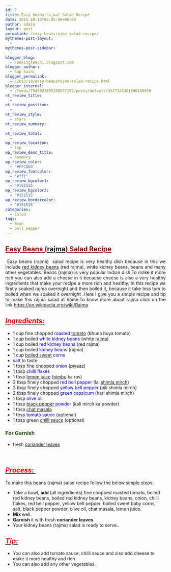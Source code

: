 ```yaml
---
id: 7
title: Easy beans(rajma) Salad Recipe
date: 2015-10-13T06:05:00+00:00
author: admin
layout: post
permalink: /easy-beansrajma-salad-recipe/
mythemes-post-layout:
  - 
mythemes-post-sidebar:
  - 
blogger_blog:
  - cookingteach1.blogspot.com
blogger_author:
  - Rup Saini
blogger_permalink:
  - /2015/10/easy-beansrajma-salad-recipe.html
blogger_internal:
  - /feeds/7948921895358557192/posts/default/3577344361696160659
nt_review_title:
  - 
nt_review_position:
  - 
nt_review_style:
  - stars
nt_review_summary:
  - 
nt_review_total:
  - 
wp_review_location:
  - top
wp_review_desc_title:
  - Summary
wp_review_color:
  - '#FFCA00'
wp_review_fontcolor:
  - '#fff'
wp_review_bgcolor1:
  - '#151515'
wp_review_bgcolor2:
  - '#151515'
wp_review_bordercolor:
  - '#151515'
categories:
  - salad
tags:
  - Bean
  - bell pepper
---
```

<p dir="ltr" style="text-align: left;">
  <p style="clear: both; text-align: center;">
  </p>
  
  <h2>
    <span style="color: #990000; text-decoration: underline;">Easy Beans (<a class="zem_slink" title="Rajma" href="http://en.wikipedia.org/wiki/Rajma" target="_blank" rel="wikipedia">rajma</a>) Salad Recipe</span>
  </h2>
  
  <p style="text-align: justify;">
     Easy beans (rajma)  salad recipe is very healthy dish because in this we include <a title="Phaseolus vulgaris" href="http://en.wikipedia.org/wiki/Phaseolus_vulgaris" target="_blank" rel="wikipedia">red kidney beans</a> (red rajma), white kidney beans, beans and many other vegetables. Beans (rajma) is very popular Indian dish.To make it more rich you can also add a cheese in it because cheese is also a very healthy ingredients that make your recipe a more rich and healthy. In this recipe we firstly soaked rajma overnight and then boiled it, because it take less tym to boiled when we soaked it overnight .Here I give you a simple recipe and tip to make this rajma salad at home.To know more about rajma click on the link <a href="https://en.wikipedia.org/wiki/Rajma">https://en.wikipedia.org/wiki/Rajma</a>
  </p>
  
  <h2 style="text-align: left;">
    <i><u><span style="color: red;">Ingredients: </span></u></i>
  </h2>
  
  <ul>
    <li>
      1 cup fine chopped <span style="color: blue;">roasted </span><a title="Tomato" href="http://en.wikipedia.org/wiki/Tomato" target="_blank" rel="wikipedia">tomato</a> (bhuna huya tomato)
    </li>
    <li>
      1 cup boiled <span style="color: blue;">white kidney beans</span> (white <a title="Rajma" href="http://en.wikipedia.org/wiki/Rajma" target="_blank" rel="wikipedia">rajma</a>)
    </li>
    <li>
      1 cup boiled <span style="color: blue;">red kidney beans</span> (red rajma)
    </li>
    <li>
      1 cup boiled<span style="color: blue;"> kidney bean</span>s (rajma)
    </li>
    <li>
      1 cup <a title="Hard candy" href="http://en.wikipedia.org/wiki/Hard_candy" target="_blank" rel="wikipedia">boiled sweet</a> <span style="color: blue;">corns</span>
    </li>
    <li>
      <span style="color: blue;">salt</span> to taste
    </li>
    <li>
      1 tbsp fine chopped <span style="color: blue;">onion </span>(piyaaz)
    </li>
    <li>
      1 tbsp <span style="color: blue;">chilli flakes</span>
    </li>
    <li>
      1 tbsp <a title="Lemonade" href="http://en.wikipedia.org/wiki/Lemonade" target="_blank" rel="wikipedia">lemon juice</a> (<a title="Lemon" href="http://en.wikipedia.org/wiki/Lemon" target="_blank" rel="wikipedia">nimbu</a> ka ras)
    </li>
    <li>
      2 tbsp finely chopped<span style="color: blue;"> red bell pepper</span> (lal <a title="Bell pepper" href="http://en.wikipedia.org/wiki/Bell_pepper" target="_blank" rel="wikipedia">shimla mirch</a>)
    </li>
    <li>
      2 tbsp finely chopped <span style="color: blue;">yellow bell pepper</span> (pili shimla mirch)
    </li>
    <li>
      2 tbsp finely chopped<span style="color: blue;"> green capsicum</span> (hari shimla mirch)
    </li>
    <li>
      1 tbsp <span style="color: blue;">olive oil</span>
    </li>
    <li>
      1 tbsp <a title="Black pepper" href="http://en.wikipedia.org/wiki/Black_pepper" target="_blank" rel="wikipedia">black pepper</a> <span style="color: blue;">powder</span> (kali mirch ka powder)
    </li>
    <li>
      1 tbsp <a title="Chaat masala" href="http://en.wikipedia.org/wiki/Chaat_masala" target="_blank" rel="wikipedia">chat masala</a>
    </li>
    <li>
      1 tbsp<span style="color: blue;"> tomato sauce</span> (optional)
    </li>
    <li>
      1 tbsp green <a title="Hot sauce" href="http://en.wikipedia.org/wiki/Hot_sauce" target="_blank" rel="wikipedia">chilli sauce</a> (optional)
    </li>
  </ul>
  
  <h3 style="text-align: left;">
    <span style="color: #274e13;">For Garnish </span>
  </h3>
  
  <ul>
    <li>
      fresh <a title="Coriander" href="http://en.wikipedia.org/wiki/Coriander" target="_blank" rel="wikipedia">coriander leaves</a>
    </li>
  </ul>
  
  <p>
    &nbsp;
  </p>
  
  <h2>
    <i><u><span style="color: red;">Process: </span></u></i>
  </h2>
  
  <p>
    To make this beans (rajma) salad recipe follow the below simple steps:
  </p>
  
  <ul>
    <li>
      Take a bowl, <b>add</b> (all ingredients) fine chopped roasted tomato, boiled red kidney beans, boiled red kidney beans, kidney beans, onion, chilli flakes, red bell pepper, yellow bell pepper, boiled sweet baby corns, salt, black pepper powder, olive oil, chat masala, lemon juice.
    </li>
    <li>
      <b>Mix </b>well.
    </li>
    <li>
      <b>Garnish </b>it with fresh <b>coriander leaves</b>.
    </li>
    <li>
      Your kidney beans (rajma) salad is ready to serve..
    </li>
  </ul>
  
  <h2 style="text-align: left;">
    <i><u><span style="color: red;">Tip: </span></u></i>
  </h2>
  
  <ul>
    <li>
      You can also add tomato sauce, chilli sauce and also add cheese to make it more healthy and rich.
    </li>
    <li>
      You can also add any other vegetables.
    </li>
  </ul>
</p>